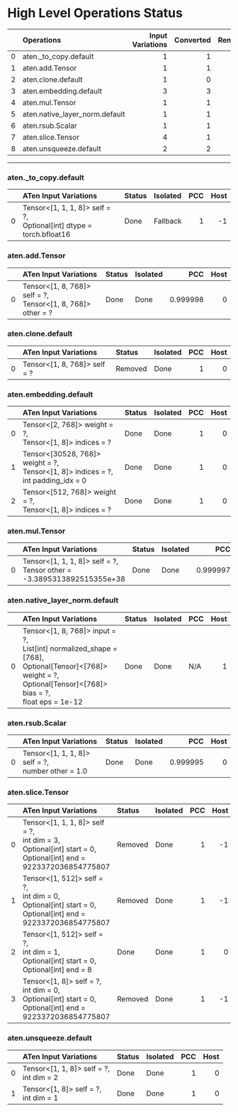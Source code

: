 # High Level Operations Status
|    | Operations                     |   Input Variations |   Converted |   Removed |   Fallback | Completed   |   Score |
|---:|:-------------------------------|-------------------:|------------:|----------:|-----------:|:------------|--------:|
|  0 | aten._to_copy.default          |                  1 |           1 |         0 |          0 | ✅          |       1 |
|  1 | aten.add.Tensor                |                  1 |           1 |         0 |          0 | ✅          |       1 |
|  2 | aten.clone.default             |                  1 |           0 |         1 |          0 | ✅          |       1 |
|  3 | aten.embedding.default         |                  3 |           3 |         0 |          0 | ✅          |       1 |
|  4 | aten.mul.Tensor                |                  1 |           1 |         0 |          0 | ✅          |       1 |
|  5 | aten.native_layer_norm.default |                  1 |           1 |         0 |          0 | ✅          |       1 |
|  6 | aten.rsub.Scalar               |                  1 |           1 |         0 |          0 | ✅          |       1 |
|  7 | aten.slice.Tensor              |                  4 |           1 |         3 |          0 | ✅          |       1 |
|  8 | aten.unsqueeze.default         |                  2 |           2 |         0 |          0 | ✅          |       1 |
***
### aten._to_copy.default
|    | ATen Input Variations                                                  | Status   | Isolated   |   PCC |   Host |
|---:|:-----------------------------------------------------------------------|:---------|:-----------|------:|-------:|
|  0 | Tensor<[1, 1, 1, 8]> self = ?,<br>Optional[int] dtype = torch.bfloat16 | Done     | Fallback   |     1 |     -1 |
### aten.add.Tensor
|    | ATen Input Variations                                          | Status   | Isolated   |      PCC |   Host |
|---:|:---------------------------------------------------------------|:---------|:-----------|---------:|-------:|
|  0 | Tensor<[1, 8, 768]> self = ?,<br>Tensor<[1, 8, 768]> other = ? | Done     | Done       | 0.999998 |      0 |
### aten.clone.default
|    | ATen Input Variations        | Status   | Isolated   |   PCC |   Host |
|---:|:-----------------------------|:---------|:-----------|------:|-------:|
|  0 | Tensor<[1, 8, 768]> self = ? | Removed  | Done       |     1 |      0 |
### aten.embedding.default
|    | ATen Input Variations                                                                  | Status   | Isolated   |   PCC |   Host |
|---:|:---------------------------------------------------------------------------------------|:---------|:-----------|------:|-------:|
|  0 | Tensor<[2, 768]> weight = ?,<br>Tensor<[1, 8]> indices = ?                             | Done     | Done       |     1 |      0 |
|  1 | Tensor<[30528, 768]> weight = ?,<br>Tensor<[1, 8]> indices = ?,<br>int padding_idx = 0 | Done     | Done       |     1 |      0 |
|  2 | Tensor<[512, 768]> weight = ?,<br>Tensor<[1, 8]> indices = ?                           | Done     | Done       |     1 |      0 |
### aten.mul.Tensor
|    | ATen Input Variations                                                    | Status   | Isolated   |      PCC |   Host |
|---:|:-------------------------------------------------------------------------|:---------|:-----------|---------:|-------:|
|  0 | Tensor<[1, 1, 1, 8]> self = ?,<br>Tensor other = -3.3895313892515355e+38 | Done     | Done       | 0.999997 |      0 |
### aten.native_layer_norm.default
|    | ATen Input Variations                                                                                                                                                  | Status   | Isolated   | PCC   |   Host |
|---:|:-----------------------------------------------------------------------------------------------------------------------------------------------------------------------|:---------|:-----------|:------|-------:|
|  0 | Tensor<[1, 8, 768]> input = ?,<br>List[int] normalized_shape = [768],<br>Optional[Tensor]<[768]> weight = ?,<br>Optional[Tensor]<[768]> bias = ?,<br>float eps = 1e-12 | Done     | Done       | N/A   |      1 |
### aten.rsub.Scalar
|    | ATen Input Variations                                | Status   | Isolated   |      PCC |   Host |
|---:|:-----------------------------------------------------|:---------|:-----------|---------:|-------:|
|  0 | Tensor<[1, 1, 1, 8]> self = ?,<br>number other = 1.0 | Done     | Done       | 0.999995 |      0 |
### aten.slice.Tensor
|    | ATen Input Variations                                                                                                 | Status   | Isolated   |   PCC |   Host |
|---:|:----------------------------------------------------------------------------------------------------------------------|:---------|:-----------|------:|-------:|
|  0 | Tensor<[1, 1, 1, 8]> self = ?,<br>int dim = 3,<br>Optional[int] start = 0,<br>Optional[int] end = 9223372036854775807 | Removed  | Done       |     1 |     -1 |
|  1 | Tensor<[1, 512]> self = ?,<br>int dim = 0,<br>Optional[int] start = 0,<br>Optional[int] end = 9223372036854775807     | Removed  | Done       |     1 |     -1 |
|  2 | Tensor<[1, 512]> self = ?,<br>int dim = 1,<br>Optional[int] start = 0,<br>Optional[int] end = 8                       | Done     | Done       |     1 |      0 |
|  3 | Tensor<[1, 8]> self = ?,<br>int dim = 0,<br>Optional[int] start = 0,<br>Optional[int] end = 9223372036854775807       | Removed  | Done       |     1 |     -1 |
### aten.unsqueeze.default
|    | ATen Input Variations                      | Status   | Isolated   |   PCC |   Host |
|---:|:-------------------------------------------|:---------|:-----------|------:|-------:|
|  0 | Tensor<[1, 1, 8]> self = ?,<br>int dim = 2 | Done     | Done       |     1 |      0 |
|  1 | Tensor<[1, 8]> self = ?,<br>int dim = 1    | Done     | Done       |     1 |      0 |

